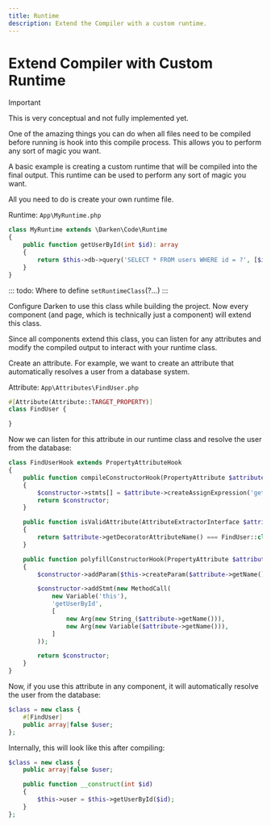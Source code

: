```yaml
---
title: Runtime
description: Extend the Compiler with a custom runtime.
---
```


# Extend Compiler with Custom Runtime

> [!IMPORTANT]
> This is very conceptual and not fully implemented yet.

One of the amazing things you can do when all files need to be compiled before running is hook into this compile process. This allows you to perform any sort of magic you want.

A basic example is creating a custom runtime that will be compiled into the final output. This runtime can be used to perform any sort of magic you want.

All you need to do is create your own runtime file.

Runtime: `App\MyRuntime.php`

```php
class MyRuntime extends \Darken\Code\Runtime
{
    public function getUserById(int $id): array
    {
        return $this->db->query('SELECT * FROM users WHERE id = ?', [$id])->fetch();
    }
}
```

::: todo: Where to define `setRuntimeClass`(?...) :::

Configure Darken to use this class while building the project. Now every component (and page, which is technically just a component) will extend this class.

Since all components extend this class, you can listen for any attributes and modify the compiled output to interact with your runtime class.

Create an attribute. For example, we want to create an attribute that automatically resolves a user from a database system.

Attribute: `App\Attributes\FindUser.php`

```php
#[Attribute(Attribute::TARGET_PROPERTY)]
class FindUser {

}
```

Now we can listen for this attribute in our runtime class and resolve the user from the database:

```php
class FindUserHook extends PropertyAttributeHook
{
    public function compileConstructorHook(PropertyAttribute $attribute, ClassMethod $constructor): ClassMethod
    {
        $constructor->stmts[] = $attribute->createAssignExpression('getUserById');
        return $constructor;
    }

    public function isValidAttribute(AttributeExtractorInterface $attribute): bool
    {
        return $attribute->getDecoratorAttributeName() === FindUser::class;
    }

    public function polyfillConstructorHook(PropertyAttribute $attribute, Method $constructor): Method
    {
        $constructor->addParam($this->createParam($attribute->getName(), 'mixed'));

        $constructor->addStmt(new MethodCall(
            new Variable('this'),
            'getUserById',
            [
                new Arg(new String_($attribute->getName())),
                new Arg(new Variable($attribute->getName())),
            ]
        ));

        return $constructor;
    }
}
```

Now, if you use this attribute in any component, it will automatically resolve the user from the database:

```php
$class = new class {
    #[FindUser]
    public array|false $user;
};
```

Internally, this will look like this after compiling:

```php
$class = new class {
    public array|false $user;

    public function __construct(int $id)
    {
        $this->user = $this->getUserById($id);
    }
};
```